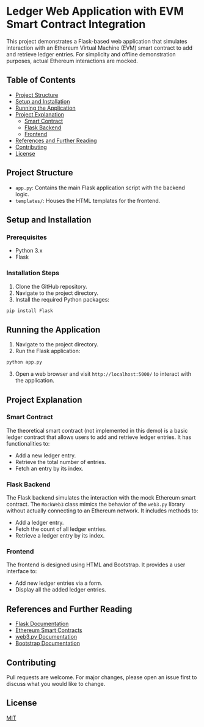 
# Ledger Web Application with EVM Smart Contract Integration

This project demonstrates a Flask-based web application that simulates interaction with an Ethereum Virtual Machine (EVM) smart contract to add and retrieve ledger entries. For simplicity and offline demonstration purposes, actual Ethereum interactions are mocked.

## Table of Contents

- [Project Structure](#project-structure)
- [Setup and Installation](#setup-and-installation)
- [Running the Application](#running-the-application)
- [Project Explanation](#project-explanation)
  - [Smart Contract](#smart-contract)
  - [Flask Backend](#flask-backend)
  - [Frontend](#frontend)
- [References and Further Reading](#references-and-further-reading)
- [Contributing](#contributing)
- [License](#license)

## Project Structure

- `app.py`: Contains the main Flask application script with the backend logic.
- `templates/`: Houses the HTML templates for the frontend.

## Setup and Installation

### Prerequisites

- Python 3.x
- Flask

### Installation Steps

1. Clone the GitHub repository.
2. Navigate to the project directory.
3. Install the required Python packages:

```bash
pip install Flask
```

## Running the Application

1. Navigate to the project directory.
2. Run the Flask application:

```bash
python app.py
```

3. Open a web browser and visit `http://localhost:5000/` to interact with the application.

## Project Explanation

### Smart Contract

The theoretical smart contract (not implemented in this demo) is a basic ledger contract that allows users to add and retrieve ledger entries. It has functionalities to:
- Add a new ledger entry.
- Retrieve the total number of entries.
- Fetch an entry by its index.

### Flask Backend

The Flask backend simulates the interaction with the mock Ethereum smart contract. The `MockWeb3` class mimics the behavior of the `web3.py` library without actually connecting to an Ethereum network. It includes methods to:
- Add a ledger entry.
- Fetch the count of all ledger entries.
- Retrieve a ledger entry by its index.

### Frontend

The frontend is designed using HTML and Bootstrap. It provides a user interface to:
- Add new ledger entries via a form.
- Display all the added ledger entries.

## References and Further Reading

- [Flask Documentation](https://flask.palletsprojects.com/en/2.1.x/)
- [Ethereum Smart Contracts](https://ethereum.org/en/developers/docs/smart-contracts/)
- [web3.py Documentation](https://web3py.readthedocs.io/en/stable/)
- [Bootstrap Documentation](https://getbootstrap.com/docs/5.1/getting-started/introduction/)

## Contributing

Pull requests are welcome. For major changes, please open an issue first to discuss what you would like to change.

## License

[MIT](https://choosealicense.com/licenses/mit/)
